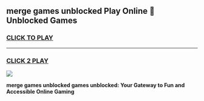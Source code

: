 
## merge games unblocked Play Online 👋 Unblocked Games
<h3>
<a href="https://premium.freeplayer.one?title=merge_games_unblocked&ref=19F">CLICK TO PLAY</a></h3>
<hr>

<h3>
<a href="https://premium.freeplayer.one?title=merge_games_unblocked&ref=19F">CLICK 2 PLAY</a>
  
</h3>

<a href="https://premium.freeplayer.one?title=merge_games_unblocked&ref=19F"><img src="https://clearcache.store/games.png"></a>


**merge games unblocked games unblocked: Your Gateway to Fun and Accessible Online Gaming**
